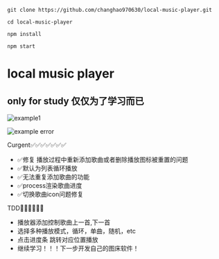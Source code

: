 ```
git clone https://github.com/changhao970630/local-music-player.git
```

```
cd local-music-player
```

```
npm install
```

```
npm start
```

# local music player 

## only for study 仅仅为了学习而已

![example1](https://cdn.jsdelivr.net/gh/changhao970630/cdn@master/images/20200803174543.gif)

![example error](https://raw.githubusercontent.com/changhao970630/cdn/master/images/20200803174543.gif)


 Curgent✅✅✅✅✅✅✅

+ ✅修复 播放过程中重新添加歌曲或者删除播放图标被重置的问题
+ ✅默认为列表循环播放
+ ✅无法重复添加歌曲的功能
+ ✅process渲染歌曲进度
+ ✅切换歌曲icon问题修复

TDD🚧🚧🚧🚧🚧🚧

+ 播放器添加控制歌曲上一首,下一首 
+ 选择多种播放模式，循环，单曲，随机，etc
+ 点击进度条 跳转对应位置播放
+ 继续学习！！！下一步开发自己的图床软件！
